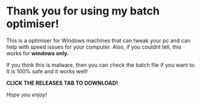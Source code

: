 # Thank you for using my batch optimiser!

This is a optimiser for Windows machines that can tweak your pc and
can help with speed issues for your computer. Also, if you couldnt tell, this works for **windows only.**

If you think this is malware, then you can check the batch file
if you want to. It is 100% safe and it works well!

**CLICK THE RELEASES TAB TO DOWNLOAD!**

*Hope you enjoy!*
